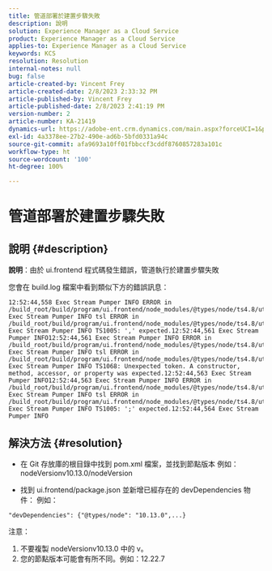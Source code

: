 ```yaml
---
title: 管道部署於建置步驟失敗
description: 說明
solution: Experience Manager as a Cloud Service
product: Experience Manager as a Cloud Service
applies-to: Experience Manager as a Cloud Service
keywords: KCS
resolution: Resolution
internal-notes: null
bug: false
article-created-by: Vincent Frey
article-created-date: 2/8/2023 2:33:32 PM
article-published-by: Vincent Frey
article-published-date: 2/8/2023 2:41:19 PM
version-number: 2
article-number: KA-21419
dynamics-url: https://adobe-ent.crm.dynamics.com/main.aspx?forceUCI=1&pagetype=entityrecord&etn=knowledgearticle&id=11387d8d-bda7-ed11-aad1-6045bd006b4b
exl-id: 4a3378ee-27b2-490e-ad6b-5bfd0331a94c
source-git-commit: afa9693a10ff01fbbccf3cddf8760857283a101c
workflow-type: ht
source-wordcount: '100'
ht-degree: 100%

---
```


# 管道部署於建置步驟失敗

## 說明 {#description}


<b>說明</b>：由於 ui.frontend 程式碼發生錯誤，管道執行於建置步驟失敗

您會在 build.log 檔案中看到類似下方的錯誤訊息：


```
12:52:44,558 Exec Stream Pumper INFO ERROR in /build_root/build/program/ui.frontend/node_modules/@types/node/ts4.8/util.d.ts12:52:44,559 Exec Stream Pumper INFO tsl ERROR in /build_root/build/program/ui.frontend/node_modules/@types/node/ts4.8/util.d.ts(1485,42)12:52:44,561 Exec Stream Pumper INFO TS1005: ',' expected.12:52:44,561 Exec Stream Pumper INFO12:52:44,561 Exec Stream Pumper INFO ERROR in /build_root/build/program/ui.frontend/node_modules/@types/node/ts4.8/util.d.ts12:52:44,562 Exec Stream Pumper INFO tsl ERROR in /build_root/build/program/ui.frontend/node_modules/@types/node/ts4.8/util.d.ts(1485,44)12:52:44,563 Exec Stream Pumper INFO TS1068: Unexpected token. A constructor, method, accessor, or property was expected.12:52:44,563 Exec Stream Pumper INFO12:52:44,563 Exec Stream Pumper INFO ERROR in /build_root/build/program/ui.frontend/node_modules/@types/node/ts4.8/util.d.ts12:52:44,564 Exec Stream Pumper INFO tsl ERROR in /build_root/build/program/ui.frontend/node_modules/@types/node/ts4.8/util.d.ts(1485,57)12:52:44,564 Exec Stream Pumper INFO TS1005: ';' expected.12:52:44,564 Exec Stream Pumper INFO
```



## 解決方法 {#resolution}


- 在 Git 存放庫的根目錄中找到 pom.xml 檔案，並找到節點版本
例如：nodeVersionv10.13.0/nodeVersion

- 找到 ui.frontend/package.json 並新增已經存在的 devDependencies 物件：
例如：


```
"devDependencies": {"@types/node": "10.13.0",...}
```


注意：
1. 不要複製 nodeVersionv10.13.0 中的 v。
2. 您的節點版本可能會有所不同。例如：12.22.7
